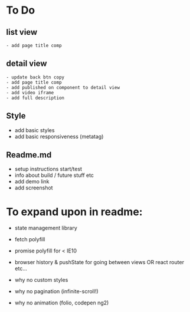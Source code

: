 # To Do
## list view
    - add page title comp

## detail view
    - update back btn copy
    - add page title comp
    - add published on component to detail view
    - add video iframe
    - add full description

## Style
  - add basic styles
  - add basic responsiveness (metatag)

## Readme.md
  - setup instructions start/test
  - info about build / future stuff etc
  - add demo link
  - add screenshot


# To expand upon in readme:
  - state management library
  - fetch polyfill
  - promise polyfill for < IE10
  - browser history & pushState for going between views OR react router etc...

  - why no custom styles
  - why no pagination (infinite-scroll!)
  - why no animation (folio, codepen ng2)